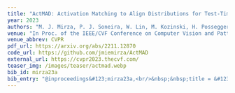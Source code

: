 ```yaml
---
title: "ActMAD: Activation Matching to Align Distributions for Test-Time-Training"
year: 2023
authors: "M. J. Mirza, P. J. Soneira, W. Lin, M. Kozinski, H. Possegger, H. Bischof"
venue: "In Proc. of the IEEE/CVF Conference on Computer Vision and Pattern Recognition"
venue_abbrev: CVPR
pdf_url: https://arxiv.org/abs/2211.12870
code_url: https://github.com/jmiemirza/ActMAD
external_url: https://cvpr2023.thecvf.com/
teaser_img: /images/teaser/actmad.webp
bib_id: mirza23a
bib_entry: "@inproceedings&#123;mirza23a,<br/>&nbsp;&nbsp;title = &#123;&#123;ActMAD: Activation Matching to Align Distributions for Test-Time-Training&#125;&#125;,<br/>&nbsp;&nbsp;author = &#123;Mirza, M. Jehanzeb and Soneira, Pol Jan&#123;&#92;'e&#125; and Lin, Wei and Kozinski, Mateusz and Possegger, Horst and Bischof, Horst&#125;,<br/>&nbsp;&nbsp;booktitle = &#123;Proc. of the IEEE/CVF Conference on Computer Vision and Pattern Recognition (CVPR)&#125;,<br/>&nbsp;&nbsp;year = &#123;2023&#125;<br/>&#125;"
---
```

